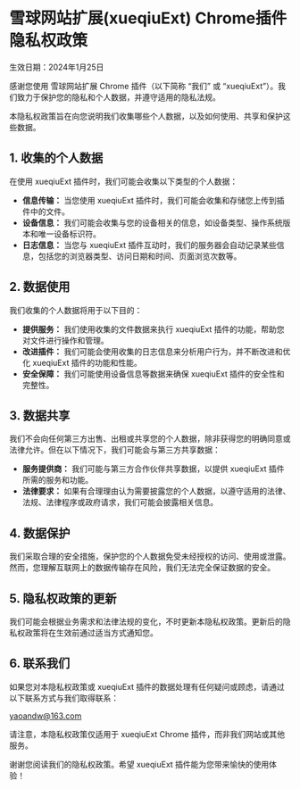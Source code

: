 # 雪球网站扩展(xueqiuExt) Chrome插件隐私权政策

生效日期：2024年1月25日

感谢您使用 雪球网站扩展 Chrome 插件（以下简称 “我们” 或 “xueqiuExt”）。我们致力于保护您的隐私和个人数据，并遵守适用的隐私法规。

本隐私权政策旨在向您说明我们收集哪些个人数据，以及如何使用、共享和保护这些数据。

## 1. 收集的个人数据

在使用 xueqiuExt 插件时，我们可能会收集以下类型的个人数据：

- **信息传输：** 当您使用 xueqiuExt 插件时，我们可能会收集和存储您上传到插件中的文件。
- **设备信息：** 我们可能会收集与您的设备相关的信息，如设备类型、操作系统版本和唯一设备标识符。
- **日志信息：** 当您与 xueqiuExt 插件互动时，我们的服务器会自动记录某些信息，包括您的浏览器类型、访问日期和时间、页面浏览次数等。

## 2. 数据使用

我们收集的个人数据将用于以下目的：

- **提供服务：** 我们使用收集的文件数据来执行 xueqiuExt 插件的功能，帮助您对文件进行操作和管理。
- **改进插件：** 我们可能会使用收集的日志信息来分析用户行为，并不断改进和优化 xueqiuExt 插件的功能和性能。
- **安全保障：** 我们可能使用设备信息等数据来确保 xueqiuExt 插件的安全性和完整性。

## 3. 数据共享

我们不会向任何第三方出售、出租或共享您的个人数据，除非获得您的明确同意或法律允许。但在以下情况下，我们可能会与第三方共享数据：

- **服务提供商：** 我们可能与第三方合作伙伴共享数据，以提供 xueqiuExt 插件所需的服务和功能。
- **法律要求：** 如果有合理理由认为需要披露您的个人数据，以遵守适用的法律、法规、法律程序或政府请求，我们可能会披露相关信息。

## 4. 数据保护

我们采取合理的安全措施，保护您的个人数据免受未经授权的访问、使用或泄露。然而，您理解互联网上的数据传输存在风险，我们无法完全保证数据的安全。

## 5. 隐私权政策的更新

我们可能会根据业务需求和法律法规的变化，不时更新本隐私权政策。更新后的隐私权政策将在生效前通过适当方式通知您。

## 6. 联系我们

如果您对本隐私权政策或 xueqiuExt 插件的数据处理有任何疑问或顾虑，请通过以下联系方式与我们取得联系：

<yaoandw@163.com>

请注意，本隐私权政策仅适用于 xueqiuExt Chrome 插件，而非我们网站或其他服务。

谢谢您阅读我们的隐私权政策。希望 xueqiuExt 插件能为您带来愉快的使用体验！
